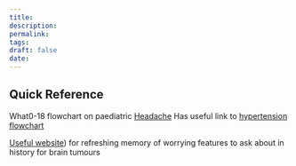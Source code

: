 ```yaml
---
title:
description: 
permalink: 
tags: 
draft: false
date:
---
```

## Quick Reference
What0-18 flowchart on paediatric [Headache](https://www.what0-18.nhs.uk/application/files/5716/6546/9180/Primary_Headache.pdf) Has useful link to [hypertension flowchart](https://www.what0-18.nhs.uk/application/files/5716/6546/9180/Primary_Headache.pdf)

[Useful website](https://bettersafethantumour.com/children/)) for refreshing memory of worrying features to ask about in history for brain tumours


